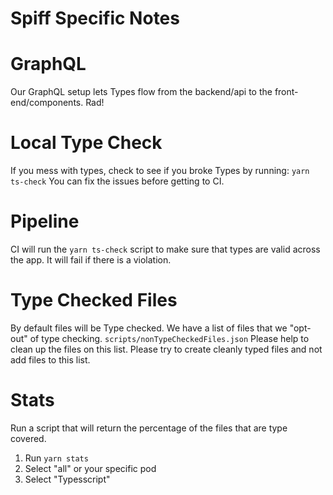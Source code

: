 # Spiff Specific Notes

# GraphQL

Our GraphQL setup lets Types flow from the backend/api to the front-end/components. Rad!

# Local Type Check

If you mess with types, check to see if you broke Types by running: `yarn ts-check`
You can fix the issues before getting to CI.

# Pipeline

CI will run the `yarn ts-check` script to make sure that types are valid across the app.
It will fail if there is a violation.

# Type Checked Files

By default files will be Type checked. We have a list of files that we "opt-out" of type checking.
`scripts/nonTypeCheckedFiles.json`
Please help to clean up the files on this list.
Please try to create cleanly typed files and not add files to this list.

# Stats

Run a script that will return the percentage of the files that are type covered.

1. Run `yarn stats`
2. Select "all" or your specific pod
3. Select "Typesscript"
